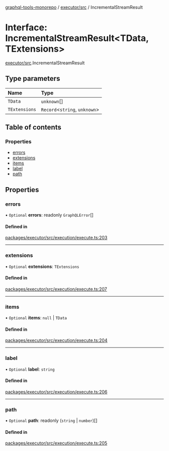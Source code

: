 [graphql-tools-monorepo](../README) / [executor/src](../modules/executor_src) /
IncrementalStreamResult

# Interface: IncrementalStreamResult<TData, TExtensions\>

[executor/src](../modules/executor_src).IncrementalStreamResult

## Type parameters

| Name          | Type                           |
| :------------ | :----------------------------- |
| `TData`       | `unknown`[]                    |
| `TExtensions` | `Record`\<`string`, `unknown`> |

## Table of contents

### Properties

- [errors](executor_src.IncrementalStreamResult#errors)
- [extensions](executor_src.IncrementalStreamResult#extensions)
- [items](executor_src.IncrementalStreamResult#items)
- [label](executor_src.IncrementalStreamResult#label)
- [path](executor_src.IncrementalStreamResult#path)

## Properties

### errors

• `Optional` **errors**: readonly `GraphQLError`[]

#### Defined in

[packages/executor/src/execution/execute.ts:203](https://github.com/ardatan/graphql-tools/blob/master/packages/executor/src/execution/execute.ts#L203)

---

### extensions

• `Optional` **extensions**: `TExtensions`

#### Defined in

[packages/executor/src/execution/execute.ts:207](https://github.com/ardatan/graphql-tools/blob/master/packages/executor/src/execution/execute.ts#L207)

---

### items

• `Optional` **items**: `null` \| `TData`

#### Defined in

[packages/executor/src/execution/execute.ts:204](https://github.com/ardatan/graphql-tools/blob/master/packages/executor/src/execution/execute.ts#L204)

---

### label

• `Optional` **label**: `string`

#### Defined in

[packages/executor/src/execution/execute.ts:206](https://github.com/ardatan/graphql-tools/blob/master/packages/executor/src/execution/execute.ts#L206)

---

### path

• `Optional` **path**: readonly (`string` \| `number`)[]

#### Defined in

[packages/executor/src/execution/execute.ts:205](https://github.com/ardatan/graphql-tools/blob/master/packages/executor/src/execution/execute.ts#L205)
